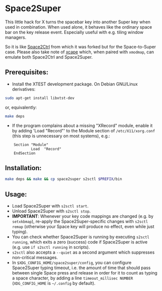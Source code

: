 # Space2Super

This little hack for X turns the spacebar key into another Super key when used in combination.
When used alone, it behaves like the ordinary space bar on the key release event.
Especially useful with e.g. tiling window managers.

So it is like [Space2Ctrl](https://github.com/r0adrunner/Space2Ctrl) from which it was forked
but for the Space-to-Super case.
Please also take note of [xcape](https://github.com/alols/xcape) which, when paired with `xmodmap`,
can emulate both Space2Ctrl and Space2Super.


## Prerequisites:
* Install the XTEST development package. On Debian GNU/Linux derivatives:
```bash
sudo apt-get install libxtst-dev
```
or, equivalently:
```bash
make deps
```
* If the program complains about a missing "XRecord" module, enable it by adding 'Load "Record"'
to the Module section of ``/etc/X11/xorg.conf`` (this step is unnecessary on most systems), e.g.:
```
    Section "Module"
            Load  "Record"
    EndSection
```

## Installation:
```bash
make deps && make && cp space2super s2sctl $PREFIX/bin
```

## Usage:
* Load Space2Super with `s2sctl start`.
* Unload Space2Super with `s2sctl stop`.
* **IMPORTANT**: Whenever your key code mappings are changed (e.g. by `setxkbmap`),
    re-apply the Space2Super-specific changes with `s2sctl remap`
    (otherwise your Space key will produce no effect, even while just typing).
* You can check whether Space2Super is running by executing `s2sctl running`,
    which exits a zero (success) code if Space2Super is active
    (e.g. use `if s2sctl running` in scripts).
* `s2sctl` also accepts a `--quiet` as a second argument which suppresses non-critical messages.
* In `$XDG_CONFIG_HOME/space2super/config`, you can configure Space2Super typing timeout,
    i.e. the amount of time that should pass between single Space press and release
    in order for it to count as typing a space character, by adding a line `timeout_millisec NUMBER`
    (`XDG_CONFIG_HOME` is `~/.config` by default).
